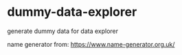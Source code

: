 # dummy-data-explorer
 generate dummy data for data explorer


name generator from: https://www.name-generator.org.uk/
